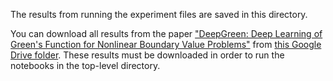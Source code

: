 The results from running the experiment files are saved in this directory. 

You can download all results from the paper ["DeepGreen: Deep Learning of Green's Function for Nonlinear Boundary Value Problems"](https://arxiv.org/abs/2101.07206) from [this Google Drive folder](https://drive.google.com/drive/folders/1QxSX18Wh9dDebtzB3NMwnntVfP4CMaJt?usp=sharing). These results must be downloaded in order to run the notebooks in the top-level directory.
